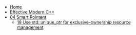 - [Home](/)
- [Effective Modern C++](/EffectiveModernCpp/)
- [04 Smart Pointers](/EffectiveModernCpp/ch04_Smart_Pointers/)
  - [18 Use std::unique_ptr for exclusive-ownership resource management](/EffectiveModernCpp/ch04_Smart_Pointers/18_Use_std_unique_ptr_for_exclusive_ownership_resource_management.md)
